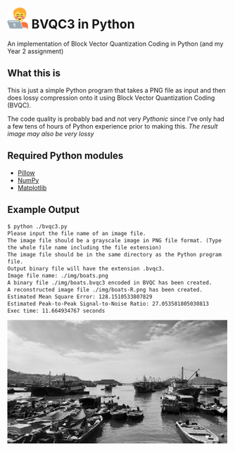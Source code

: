# <img src="logo.svg" width="48px" height="48px" alt="logo"> BVQC3 in Python

An implementation of Block Vector Quantization Coding in Python (and my Year 2 assignment)

## What this is

This is just a simple Python program that takes a PNG file as input and then does lossy compression onto it using Block Vector Quantization Coding (BVQC).

The code quality is probably bad and not very *Pythonic* since I've only had a few tens of hours of Python experience prior to making this. *The result image may also be very lossy*

## Required Python modules

* [Pillow][1]
* [NumPy][2]
* [Matplotlib][3]

## Example Output

```
$ python ./bvqc3.py 
Please input the file name of an image file.
The image file should be a grayscale image in PNG file format. (Type the whole file name including the file extension)
The image file should be in the same directory as the Python program file.
Output binary file will have the extension .bvqc3.
Image file name: ./img/boats.png
A binary file ./img/boats.bvqc3 encoded in BVQC has been created.
A reconstructed image file ./img/boats-R.png has been created.
Estimated Mean Square Error: 128.1510533807829
Estimated Peak-to-Peak Signal-to-Noise Ratio: 27.053581805030813
Exec time: 11.664934767 seconds
```

<img src="./img/boats-R.png" alt="result-image">

[//]: # (Links Reference)
[1]: https://github.com/python-pillow/Pillow/
[2]: https://github.com/numpy/numpy
[3]: https://github.com/matplotlib/matplotlib
